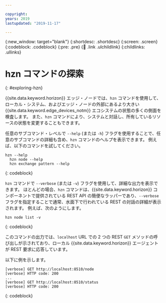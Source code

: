 ```yaml
---

copyright:
years: 2019
lastupdated: "2019-11-17"

---
```


{:new_window: target="blank"}
{:shortdesc: .shortdesc}
{:screen: .screen}
{:codeblock: .codeblock}
{:pre: .pre}
{:child: .link .ulchildlink}
{:childlinks: .ullinks}

# hzn コマンドの探索
{: #exploring-hzn}

{{site.data.keyword.horizon}} エッジ・ノードでは、`hzn` コマンドを使用して、ローカル・システム、およびエッジ・ノードの外部にあるより大きい {{site.data.keyword.edge_devices_notm}} エコシステムの状態の多くの側面を検査します。 また、`hzn` コマンドにより、システムと対話し、所有しているリソースの状態を変更することもできます。

任意のサブコマンド・レベルで `--help` (または `-h`) フラグを使用することで、任意のサブコマンドの詳細も含め、`hzn` コマンドのヘルプを表示できます。 例えば、以下のコマンドを試してください。

```
hzn --help
  hzn node --help
  hzn exchange pattern --help
```
{: codeblock}

`hzn` コマンドで `--verbose` (または `-v`) フラグを使用して、詳細な出力を表示できます。 ほとんどの場合、`hzn` コマンドは、{{site.data.keyword.horizon}} コンポーネントで提供されている REST API の簡便なラッパーであり、`--verbose` フラグを指定することで通常、水面下で行われている REST の対話の詳細が表示されます。 例えば、次のようにします。

```
hzn node list -v
```  
{: codeblock}

このコマンドの出力では、`localhost` URL での 2 つの REST `GET` メソッドの呼び出しが示されており、ローカル {{site.data.keyword.horizon}} エージェントが REST 要求に応答しています。

以下に例を示します。

```
[verbose] GET http://localhost:8510/node
[verbose] HTTP code: 200
...
[verbose] GET http://localhost:8510/status
[verbose] HTTP code: 200
```  
{: codeblock}

